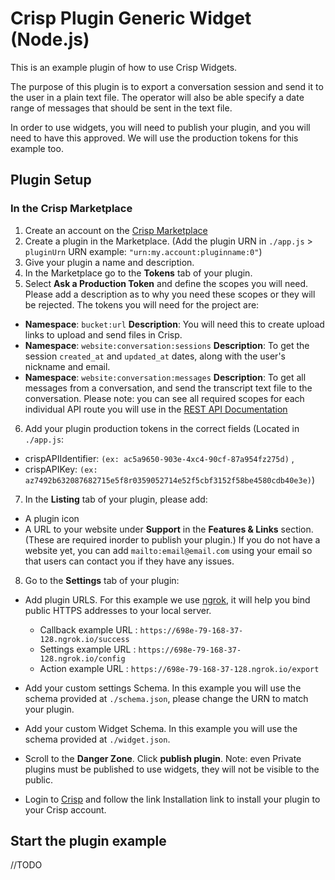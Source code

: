# Crisp Plugin Generic Widget (Node.js)

This is an example plugin of how to use Crisp Widgets. 

The purpose of this plugin is to export a conversation session and send it to the user in a plain text file. The operator will also be able specify a date range of messages that should be sent in the text file. 

In order to use widgets, you will need to publish your plugin, and you will need to have this approved. We will use the production tokens for this example too.

## Plugin Setup

### In the Crisp Marketplace

1. Create an account on the [Crisp Marketplace](https://marketplace.crisp.chat)
2. Create a plugin in the Marketplace. (Add the plugin URN in `./app.js` > `pluginUrn` URN example: `"urn:my.account:pluginname:0"`)
3. Give your plugin a name and description.
4. In the Marketplace go to the **Tokens** tab of your plugin.
5. Select **Ask a Production Token** and define the scopes you will need. Please add a description as to why you need these scopes or they will be rejected. The tokens you will need for the project are:
  * **Namespace**: `bucket:url`                     **Description**: You will need this to create upload links to upload and send files in Crisp.
  * **Namespace**: `website:conversation:sessions`  **Description**: To get the session `created_at` and `updated_at` dates, along with the user's nickname and email.
  * **Namespace**: `website:conversation:messages`  **Description**: To get all messages from a conversation, and send the transcript text file to the conversation. 
  Please note: you can see all required scopes for each individual API route you will use in the [REST API Documentation](https://docs.crisp.chat/references/rest-api/v1/)
6. Add your plugin production tokens in the correct fields (Located in `./app.js`: 
  * crispAPIIdentifier: `(ex: ac5a9650-903e-4xc4-90cf-87a954fz275d)` ,
  * crispAPIKey: `(ex: az7492b632087682715e5f8r0359052714e52f5cbf3152f58be4580cdb40e3e)`)
7. In the **Listing** tab of your plugin, please add:
  * A plugin icon
  * A URL to your website under **Support** in the **Features & Links** section. (These are required inorder to publish your plugin.)
  If you do not have a website yet, you can add `mailto:email@email.com` using your email so that users can contact you if they have any issues.
8. Go to the **Settings** tab of your plugin:
  * Add plugin URLS. For this example we use [ngrok](https://ngrok.com), it will help you bind public HTTPS addresses to your local server.
    * Callback example URL : `https://698e-79-168-37-128.ngrok.io/success`
    * Settings example URL : `https://698e-79-168-37-128.ngrok.io/config`
    * Action example URL   : `https://698e-79-168-37-128.ngrok.io/export`
  
  * Add your custom settings Schema. In this example you will use the schema provided at `./schema.json`, please change the URN to match your plugin. 
  * Add your custom Widget Schema. In this example you will use the schema provided at `./widget.json`.

  * Scroll to the **Danger Zone**. Click **publish plugin**. Note: even Private plugins must be published to use widgets, they will not be visible to the public.
  * Login to [Crisp](https://app.crisp.chat) and follow the link Installation link to install your plugin to your Crisp account.

## Start the plugin example

//TODO
